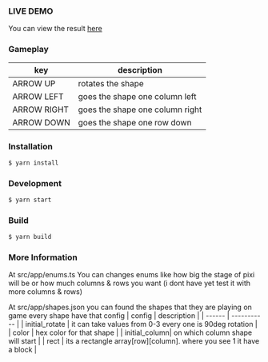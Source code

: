 ### LIVE DEMO

You can view the result [here](https://ryuzeke.github.io/ryuzeke-tetris/dist/)


### Gameplay

| key | description |
| ------ | ----------- |
| ARROW UP | rotates the shape |
| ARROW LEFT | goes the shape one column left |
| ARROW RIGHT | goes the shape one column right |
| ARROW DOWN | goes the shape one row down |

### Installation

```sh
$ yarn install
```

### Development

```sh
$ yarn start
```

### Build

```sh
$ yarn build
```

### More Information
At src/app/enums.ts You can changes enums like how big the stage of pixi will be or how much
columns & rows you want (i dont have yet test it with more columns & rows)


At src/app/shapes.json you can found the shapes that they are playing on game every shape have that config
| config | description |
| ------ | ----------- |
| initial_rotate | it can take values from 0-3 every one is 90deg rotation |
| color | hex color for that shape |
| initial_column| on which column shape will start |
| rect | its a rectangle array[row][column]. where you see 1 it have a block |

    
